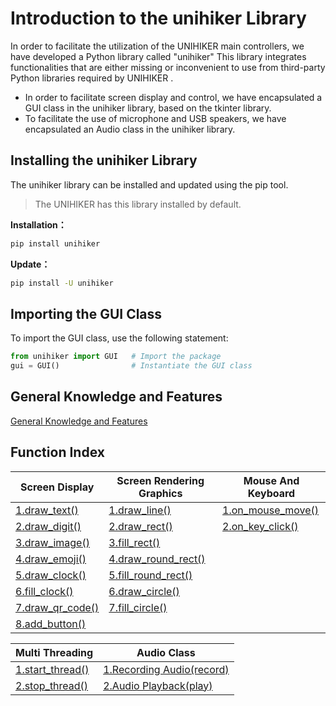 # Introduction to the unihiker Library
In order to facilitate the utilization of the UNIHIKER main controllers, we have developed a Python library called "unihiker" This library integrates functionalities that are either missing or inconvenient to use from third-party Python libraries required by UNIHIKER .

- In order to facilitate screen display and control, we have encapsulated a GUI class in the unihiker library, based on the tkinter library. 
- To facilitate the use of microphone and USB speakers, we have encapsulated an Audio class in the unihiker library.    

## Installing the unihiker Library
The unihiker library can be installed and updated using the pip tool.

> The UNIHIKER has this library installed by default.

**Installation：**

```bash
pip install unihiker
```

**Update：**

```bash
pip install -U unihiker
```


## Importing the GUI Class

To import the GUI class, use the following statement:

```python
from unihiker import GUI   # Import the package
gui = GUI()                # Instantiate the GUI class
```

## General Knowledge and Features

 [General Knowledge and Features](GeneralKnowledgeAndFeatures/index.md)

## Function Index

| Screen Display | Screen Rendering Graphics | Mouse And Keyboard |
| --- | --- | --- |
| [1.draw_text()](ScreenDisplay/reference_unihiker_draw_text.md) | [1.draw_line()](ScreenRenderingGraphics/reference_unihiker_draw_line.md) | [1.on_mouse_move()](MouseAndKeyboard/reference_unihiker_on_mouse_move.md) |
| [2.draw_digit()](ScreenDisplay/reference_unihiker_draw_digit.md) | [2.draw_rect()](ScreenRenderingGraphics/reference_unihiker_draw_rect.md) | [2.on_key_click()](MouseAndKeyboard/reference_unihiker_on_key_click.md) |
| [3.draw_image()](ScreenDisplay/reference_unihiker_draw_image.md) | [3.fill_rect()](ScreenRenderingGraphics/reference_unihiker_fill_rect.md) | |
| [4.draw_emoji()](ScreenDisplay/reference_unihiker_draw_emoji.md) | [4.draw_round_rect()](ScreenRenderingGraphics/reference_unihiker_draw_round_rect.md) | |
| [5.draw_clock()](ScreenDisplay/reference_unihiker_draw_clock.md) | [5.fill_round_rect()](ScreenRenderingGraphics/reference_unihiker_fill_round_rect.md) | |
| [6.fill_clock()](ScreenDisplay/reference_unihiker_fill_clock.md) | [6.draw_circle()](ScreenRenderingGraphics/reference_unihiker_draw_circle.md) | |
| [7.draw_qr_code()](ScreenDisplay/reference_unihiker_draw_qr_code.md) | [7.fill_circle()](ScreenRenderingGraphics/reference_unihiker_fill_circle.md) | |
| [8.add_button()](ScreenDisplay/reference_unihiker_add_button.md) | | |

| Multi Threading | Audio Class |
| --- | --- |
| [1.start_thread()](MultiThreading/reference_unihiker_start_thread.md) | [1.Recording Audio(record)](AudioClass/reference_unihiker_recording_audio_record.md) |
| [2.stop_thread()](MultiThreading/reference_unihiker_stop_thread.md) | [2.Audio Playback(play)](AudioClass/reference_unihiker_audio_playback_play.md) |
